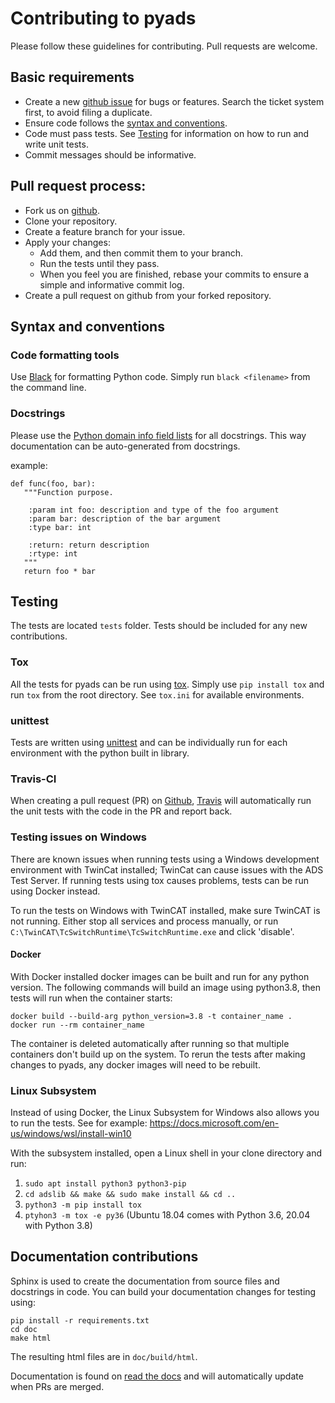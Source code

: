 # Contributing to pyads

Please follow these guidelines for contributing. Pull requests are welcome.

## Basic requirements

- Create a new [github issue](https://github.com/stlehmann/pyads/issues) for bugs
  or features. Search the ticket system first, to avoid filing a duplicate.
- Ensure code follows the [syntax and conventions](#Syntax-and-conventions).
- Code must pass tests. See [Testing](#Testing) for information on how to run and
 write unit tests.
- Commit messages should be informative.

## Pull request process:

- Fork us on [github](https://github.com/stlehmann/pyads).
- Clone your repository.
- Create a feature branch for your issue.
- Apply your changes:
  - Add them, and then commit them to your branch.
  - Run the tests until they pass.
  - When you feel you are finished, rebase your commits to ensure a simple
    and informative commit log.
- Create a pull request on github from your forked repository.

## Syntax and conventions

### Code formatting tools

Use [Black](https://github.com/psf/black) for formatting Python code.
Simply run `black <filename>` from the command line.

### Docstrings

Please use the [Python domain info field lists](https://www.sphinx-doc.org/en/master/usage/restructuredtext/domains.html?highlight=%3Areturn%3A#info-field-lists)
for all docstrings. This way documentation can be auto-generated from docstrings.

example:

    def func(foo, bar):
       """Function purpose.

        :param int foo: description and type of the foo argument
        :param bar: description of the bar argument 
        :type bar: int

        :return: return description
        :rtype: int
       """
       return foo * bar
    
## Testing

The tests are located `tests` folder. Tests should be included for any new contributions.

### Tox

All the tests for pyads can be run using [tox](https://pypi.python.org/pypi/tox).
Simply use `pip install tox` and run `tox` from the root directory. See `tox.ini`
for available environments.

### unittest

Tests are written using [unittest](https://docs.python.org/3/library/unittest.html)
and can be individually run for each environment with the python built in library.

### Travis-CI

When creating a pull request (PR) on [Github], [Travis] will automatically run
the unit tests with the code in the PR and report back.

[Github]: https://github.com/stlehmann/pyads/pulls
[Travis]: https://travis-ci.org/stlehmann/pyads

### Testing issues on Windows

There are known issues when running tests using a Windows development environment with
TwinCat installed; TwinCat can cause issues with the ADS Test Server. If running tests
using tox causes problems, tests can be run using Docker instead.

To run the tests on Windows with TwinCAT installed, make sure TwinCAT is not running. 
Either stop all services and process manually, or run 
`C:\TwinCAT\TcSwitchRuntime\TcSwitchRuntime.exe` and click 'disable'.

#### Docker

With Docker installed docker images can be built and run for any python version.
The following commands will build an image using python3.8, then tests will run when the
container starts:

```
docker build --build-arg python_version=3.8 -t container_name .
docker run --rm container_name
```

The container is deleted automatically after running so that multiple containers don't
build up on the system. To rerun the tests after making changes to pyads, any docker images
will need to be rebuilt.

### Linux Subsystem

Instead of using Docker, the Linux Subsystem for Windows also allows you to run the tests. 
See for example: https://docs.microsoft.com/en-us/windows/wsl/install-win10

With the subsystem installed, open a Linux shell in your clone directory and run:

1. `sudo apt install python3 python3-pip`
1. `cd adslib && make && sudo make install && cd ..`
1. `python3 -m pip install tox`
1. `ptyhon3 -m tox -e py36` (Ubuntu 18.04 comes with Python 3.6, 20.04 with Python 3.8)

## Documentation contributions

Sphinx is used to create the documentation from source files and docstrings in code.
You can build your documentation changes for testing using:

    pip install -r requirements.txt
    cd doc
    make html

The resulting html files are in `doc/build/html`.

Documentation is found on [read the docs](https://pyads.readthedocs.io/en/latest/)
and will automatically update when PRs are merged.